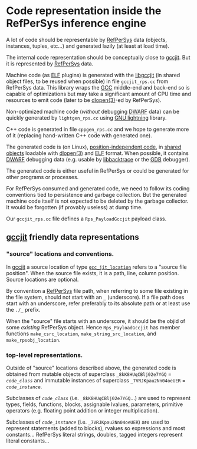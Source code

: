 # Code representation inside the RefPerSys inference engine

A lot of code should be representable by [RefPerSys](http://refpersys.org/) data (objects,
instances, tuples, etc...) and generated lazily (at least at load
time).

The internal code representation should be conceptually close to
[gccjit](https://gcc.gnu.org/onlinedocs/jit/). But it is represented
by [RefPerSys](https://github.com/RefPerSys/RefPerSys/) data.

Machine code (as
[ELF](https://en.wikipedia.org/wiki/Executable_and_Linkable_Format)
plugins) is generated with the
[libgccjit](https://gcc.gnu.org/onlinedocs/jit/) (in shared object
files, to be reused when possible) in file `gccjit_rps.cc` from
RefPerSys data. This library wraps the [GCC](https://gcc.gnu.org/)
middle-end and back-end so is capable of optimizations but may take a
significant amount of CPU time and resources to emit code (later to be
[dlopen(3)](https://man7.org/linux/man-pages/man3/dlopen.3.html)-ed by
RefPerSys).

Non-optimized machine code (*without* debugging
[DWARF](https://en.wikipedia.org/wiki/DWARF) data) can be quickly
generated by `lightgen_rps.cc` using [GNU
lightning](https://www.gnu.org/software/lightning/) library.

C++ code is generated in file `cppgen_rps.cc` and we hope to generate
more of it (replacing hand-written C++ code with generated one).


The generated code is (on Linux), [position-independent
code](https://en.wikipedia.org/wiki/Position-independent_code), in
[shared objects](https://en.wikipedia.org/wiki/Shared_library)
loadable with
[dlopen(3)](https://man7.org/linux/man-pages/man3/dlopen.3.html) and
[ELF](https://man7.org/linux/man-pages/man5/elf.5.html) format. When
possible, it contains [DWARF](https://en.wikipedia.org/wiki/DWARF)
debugging data (e.g. usable by
[libbacktrace](https://github.com/ianlancetaylor/libbacktrace) or the
[GDB](https://www.gnu.org/software/gdb/) debugger).

The generated code is either useful in RefPerSys or could be generated
for other programs or processes.

For RefPerSys consumed and generated code, we need to follow its
coding conventions tied to persistence and garbage collection. But the
generated machine code itself is not expected to be deleted by the
garbage collector. It would be forgotten (if provably useless) at dump
time.

Our `gccjit_rps.cc` file defines a `Rps_PayloadGccjit` payload class.

## [gccjit](https://gcc.gnu.org/onlinedocs/jit/) friendly data representations

### "source" locations and conventions.

In [gccjit](https://gcc.gnu.org/onlinedocs/jit/) a source location of
type
[`gcc_jit_location`](https://gcc.gnu.org/onlinedocs/jit/topics/locations.html)
refers to a "source file position". When the source file exists, it is
a path, line, column position. Source locations are optional.

By convention a [RefPerSys](https://github.com/RefPerSys/RefPerSys/)
file path, when referring to some file existing in the file system,
should not start with an `_` (underscore). If a file path does start
with an underscore, refer preferably to its absolute path or at least
use the `./_` prefix.

When the "source" file starts with an underscore, it should be the
objid of some *existing* RefPerSys object.  Hence `Rps_PayloadGccjit`
has member functions `make_csrc_location`, `make_string_src_location`,
and `make_rpsobj_location`.

### top-level representations.

Outside of "source" locations described above, the generated code is
obtained from mutable objects of superclass `_8kK8HUqCBlj02e7YGQ` =
*`code_class`* and immutable instances of superclass
`_7VRJKpau2Nn04oeUER` = *`code_instance`*.

Subclasses of *`code_class`* (i.e. `_8kK8HUqCBlj02e7YGQ`...) are used to represent types,
fields, functions, blocks, assignable lvalues, parameters, primitive
operators (e.g. floating point addition or integer multiplication).

Subclasses of *`code_instance`* (i.e. `_7VRJKpau2Nn04oeUER`) are used
to represent statements (added to blocks), rvalues so expressions and
most constants... RefPerSys literal strings, doubles, tagged integers
represent literal constants...
